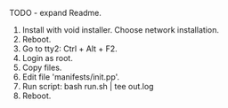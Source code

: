 TODO - expand Readme.

1. Install with void installer. Choose network installation.
2. Reboot.
3. Go to tty2: Ctrl + Alt + F2.
4. Login as root.
5. Copy files.
6. Edit file 'manifests/init.pp'.
7. Run script: bash run.sh | tee out.log
8. Reboot.
